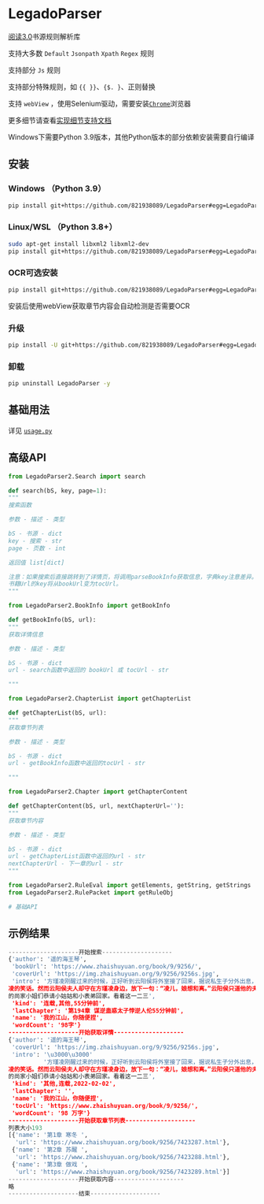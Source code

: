 # LegadoParser

[阅读3.0](https://github.com/gedoor/legado)书源规则解析库

支持大多数 `Default` `Jsonpath` `Xpath` `Regex` 规则

支持部分 `Js` 规则

支持部分特殊规则，如 `{{ }}`、`{$. }`、正则替换

支持 `webView` ，使用Selenium驱动，需要安装[`Chrome`](https://www.google.cn/chrome/)浏览器

更多细节请查看[实现细节支持文档](https://github.com/821938089/LegadoParser/blob/main/ruleDoc.md)

Windows下需要Python 3.9版本，其他Python版本的部分依赖安装需要自行编译

## 安装

### Windows （Python 3.9）

```bash
pip install git+https://github.com/821938089/LegadoParser#egg=LegadoParser
```

### Linux/WSL （Python 3.8+）

```bash
sudo apt-get install libxml2 libxml2-dev
pip install git+https://github.com/821938089/LegadoParser#egg=LegadoParser
```

### OCR可选安装

```bash
pip install git+https://github.com/821938089/LegadoParser#egg=LegadoParser[ocr]
```

安装后使用webView获取章节内容会自动检测是否需要OCR

### 升级

```bash
pip install -U git+https://github.com/821938089/LegadoParser#egg=LegadoParser
```

### 卸载

```bash
pip uninstall LegadoParser -y
```

## 基础用法

详见 [`usage.py`](https://github.com/821938089/LegadoParser/blob/main/usage.py)

## 高级API

```python
from LegadoParser2.Search import search

def search(bS, key, page=1):
"""
搜索函数

参数 - 描述 - 类型

bS - 书源 - dict
key - 搜索 - str
page - 页数 - int

返回值 list[dict]

注意：如果搜索后直接跳转到了详情页，将调用parseBookInfo获取信息，字典key注意差异。
书籍Url的key将从bookUrl变为tocUrl。
"""
```

```python
from LegadoParser2.BookInfo import getBookInfo

def getBookInfo(bS, url):
"""
获取详情信息

参数 - 描述 - 类型

bS - 书源 - dict
url - search函数中返回的 bookUrl 或 tocUrl - str

"""
```

```python
from LegadoParser2.ChapterList import getChapterList

def getChapterList(bS, url):
"""
获取章节列表

参数 - 描述 - 类型

bS - 书源 - dict
url - getBookInfo函数中返回的tocUrl - str

"""
```

```python
from LegadoParser2.Chapter import getChapterContent

def getChapterContent(bS, url, nextChapterUrl=''):
"""
获取章节内容

参数 - 描述 - 类型

bS - 书源 - dict
url - getChapterList函数中返回的url - str
nextChapterUrl - 下一章的url - str
"""
```

```python
from LegadoParser2.RuleEval import getElements, getString, getStrings
from LegadoParser2.RulePacket import getRuleObj

# 基础API
```

## 示例结果

```python
--------------------开始搜索--------------------
{'author': '遥的海王琴',
 'bookUrl': 'https://www.zhaishuyuan.org/book/9/9256/',
 'coverUrl': 'https://img.zhaishuyuan.org/9/9256/9256s.jpg',
 'intro': '方瑾凌刚醒过来的时候，正好听到云阳侯将外室接了回来，据说私生子分外出息，欢欢喜喜地准备认祖归宗。府里上下都觉得云阳侯要舍弃活不长久的嫡子，培养庶子，等着看云阳侯夫人和方瑾
凌的笑话。然而云阳侯夫人却守在方瑾凌身边，放下一句：“凌儿，娘想和离。”云阳侯只道他的夫人只是一句狠话，温柔贤惠的性子哪儿敢真走。可没想到，春节未过，西陵侯府来人敲开了大门，一字排开 
的尚家小姐们恭请小姑姑和小表弟回家。看着这一二三',
 'kind': '连载,其他,55分钟前',
 'lastChapter': '第194章 谋逆蛊惑太子悖逆人伦55分钟前',
 'name': '我的江山，你随便捏',
 'wordCount': '98字'}
--------------------开始获取详情--------------------
{'author': '遥的海王琴',
 'coverUrl': 'https://img.zhaishuyuan.org/9/9256/9256s.jpg',
 'intro': '\u3000\u3000'
          '方瑾凌刚醒过来的时候，正好听到云阳侯将外室接了回来，据说私生子分外出息，欢欢喜喜地准备认祖归宗。府里上下都觉得云阳侯要舍弃活不长久的嫡子，培养庶子，等着看云阳侯夫人和方瑾
凌的笑话。然而云阳侯夫人却守在方瑾凌身边，放下一句：“凌儿，娘想和离。”云阳侯只道他的夫人只是一句狠话，温柔贤惠的性子哪儿敢真走。可没想到，春节未过，西陵侯府来人敲开了大门，一字排开 
的尚家小姐们恭请小姑姑和小表弟回家。看着这一二三',
 'kind': '其他,连载,2022-02-02',
 'lastChapter': '',
 'name': '我的江山，你随便捏',
 'tocUrl': 'https://www.zhaishuyuan.org/book/9/9256/',
 'wordCount': '98 万字'}
--------------------开始获取章节列表--------------------
列表大小193
[{'name': '第1章 寒冬 ',
  'url': 'https://www.zhaishuyuan.org/book/9256/7423287.html'},
 {'name': '第2章 苏醒 ',
  'url': 'https://www.zhaishuyuan.org/book/9256/7423288.html'},
 {'name': '第3章 做戏 ',
  'url': 'https://www.zhaishuyuan.org/book/9256/7423289.html'}]
--------------------开始获取内容--------------------
略
--------------------结束--------------------
```
